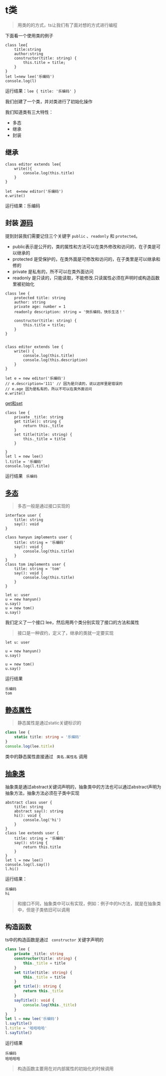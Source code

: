 # t类

> 用类的的方式，ts让我们有了面对想的方式进行编程

下面看一个使用类的例子

```tsx
class lee{
    title:string
    author:string
    constructor(title: string) {
        this.title = title;
    }
}
let l=new lee('乐编码')
console.log(l)
```

运行结果：` lee { title: '乐编码' } `

我们创建了一个类，并对类进行了初始化操作



我们知道类有三大特性：

- 多态
- 继承
- 封装

## 继承

```tsx
class editor extends lee{
    write(){
        console.log(this.title)
    }
}

let  e=new editor('乐编码')
e.write()
```

运行结果：乐编码



## 封装 [源码](../ts/class.ts)

提到封装我们需要记住三个关键字 `public` 、` readonly ` 和 ``protected``。

- public表示是公开的，类的属性和方法可以在类外修改和访问的，在子类是可以继承的
- protected 是受保护的，在类外面是可修改和访问的，在子类里是可以继承和修的
- private 是私有的，所不可以在类外面访问
- readonly 是只读的，只能读取，不能修改.只读属性必须在声明时或构造函数里被初始化

```tsx
class lee {
    protected title: string
    author: string
    private age: number = 1
    readonly description: string = '快乐编码，快乐生活！'

    constructor(title: string) {
        this.title = title;
    }
}


class editor extends lee {
    write() {
        console.log(this.title)
        console.log(this.description)
    }
}

let e = new editor('乐编码')
// e.description='111' // 因为是只读的，说以这样里是错误的
// e.age 因为是私有的，所以不可以在类外面访问
e.write()
```

  [get和set](../ts/class_get.ts)

```tsx
class lee {
    private _title: string
    get title(): string {
        return this._title
    }
    set title(title: string) {
        this._title = title
    }

}
let l = new lee()
l.title = '乐编码'
console.log(l.title)
```

运行结果  ` 乐编码`

##  [多态](../ts/class_m.ts) 

> 多态一般是通过接口实现的

```
interface user {
    title: string
    say(): void
}

class hanyun implements user {
    title: string = '乐编码'
    say(): void {
        console.log(this.title)
    }
}
class tom implements user {
    title: string = 'tom'
    say(): void {
        console.log(this.title)
    }
}

let u: user
u = new hanyun()
u.say()
u = new tom()
u.say()
```

我们定义了一个接口 lee，然后用两个类分别实现了接口的方法和属性

> 接口是一种锲约，定义了，继承的类就一定要实现

```
let u: user

u = new hanyun()
u.say()

u = new tom()
u.say()
```

运行结果 

```
乐编码
tom
```

##   [静态属性](../ts/class_statis.ts)

> 静态属性是通过static关键标识的

```typescript
class lee {
    static title: string = '乐编码'
}
console.log(lee.title)
```

类中的静态属性直接通过 ` 类名.属性名` 调用

## [抽象类](../ts/class_abstract.ts)

抽象类是通过abstract关键词声明的，抽象类中的方法也可以通过abstract声明为抽象方法，抽象方法必须在子类中实现

```
abstract class user {
    title: string
    abstract say(): string
    hi(): void {
        console.log('hi')
    }
}
class lee extends user {
    title: string = '乐编码'
    say(): string {
        return this.title
    }
}
let l = new lee()
console.log(l.say())
l.hi()
```

运行结果：

```
乐编码
hi
```

> 和接口不同，抽象类中可以有实现，例如：例子中的hi方法，就是在抽象类中，但是子类依旧可以调用

## 构造函数

ts中的构造函数是通过 ` constructor` 关键字声明的

```typescript
class lee {
    private _title: string
    constructor(title: string) {
        this._title = title
    }
    set title(title: string) {
        this._title = title
    }
    get title(): string {
        return this._title
    }
    sayTitle(): void {
        console.log(this._title)
    }
}
let l = new lee('乐编码')
l.sayTitle()
l.title = '哈哈哈哈'
l.sayTitle()
```

运行结果

```
乐编码
哈哈哈哈
```

> 构造函数主要用在对内部属性的初始化的时候调用